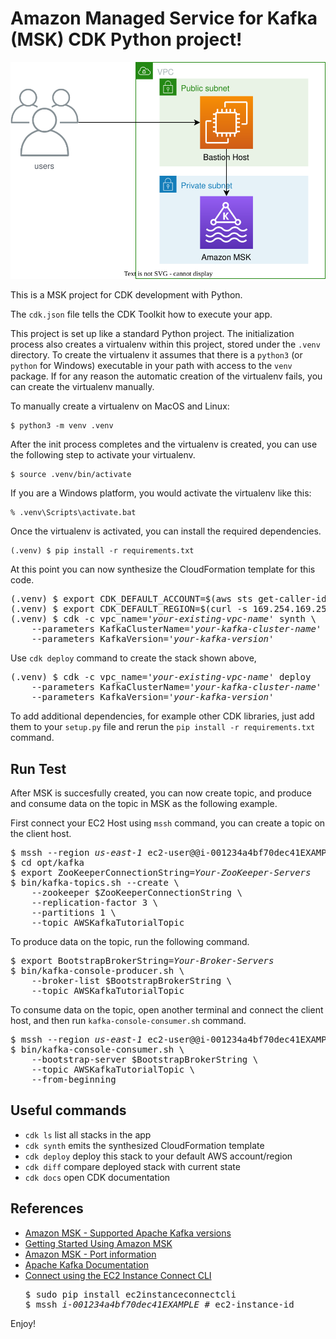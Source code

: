 
# Amazon Managed Service for Kafka (MSK) CDK Python project!

![msk-arch](./msk-arch.svg)

This is a MSK project for CDK development with Python.

The `cdk.json` file tells the CDK Toolkit how to execute your app.

This project is set up like a standard Python project.  The initialization
process also creates a virtualenv within this project, stored under the `.venv`
directory.  To create the virtualenv it assumes that there is a `python3`
(or `python` for Windows) executable in your path with access to the `venv`
package. If for any reason the automatic creation of the virtualenv fails,
you can create the virtualenv manually.

To manually create a virtualenv on MacOS and Linux:

```
$ python3 -m venv .venv
```

After the init process completes and the virtualenv is created, you can use the following
step to activate your virtualenv.

```
$ source .venv/bin/activate
```

If you are a Windows platform, you would activate the virtualenv like this:

```
% .venv\Scripts\activate.bat
```

Once the virtualenv is activated, you can install the required dependencies.

```
(.venv) $ pip install -r requirements.txt
```

At this point you can now synthesize the CloudFormation template for this code.

<pre>
(.venv) $ export CDK_DEFAULT_ACCOUNT=$(aws sts get-caller-identity --query Account --output text)
(.venv) $ export CDK_DEFAULT_REGION=$(curl -s 169.254.169.254/latest/dynamic/instance-identity/document | jq -r .region)
(.venv) $ cdk -c vpc_name=<i>'your-existing-vpc-name'</i> synth \
    --parameters KafkaClusterName=<i>'your-kafka-cluster-name'</i> \
    --parameters KafkaVersion=<i>'your-kafka-version'</i>
</pre>

Use `cdk deploy` command to create the stack shown above,

<pre>
(.venv) $ cdk -c vpc_name=<i>'your-existing-vpc-name'</i> deploy
    --parameters KafkaClusterName=<i>'your-kafka-cluster-name'</i> \
    --parameters KafkaVersion=<i>'your-kafka-version'</i>
</pre>

To add additional dependencies, for example other CDK libraries, just add
them to your `setup.py` file and rerun the `pip install -r requirements.txt`
command.

## Run Test

After MSK is succesfully created, you can now create topic, and produce and consume data on the topic in MSK as the following example.

First connect your EC2 Host using `mssh` command, you can create a topic on the client host.

<pre>
$ mssh --region <i>us-east-1</i> ec2-user@@i-001234a4bf70dec41EXAMPLE
$ cd opt/kafka
$ export ZooKeeperConnectionString=<i>Your-ZooKeeper-Servers</i>
$ bin/kafka-topics.sh --create \
    --zookeeper $ZooKeeperConnectionString \
    --replication-factor 3 \
    --partitions 1 \
    --topic AWSKafkaTutorialTopic
</pre>

To produce data on the topic, run the following command.

<pre>
$ export BootstrapBrokerString=<i>Your-Broker-Servers</i>
$ bin/kafka-console-producer.sh \
    --broker-list $BootstrapBrokerString \
    --topic AWSKafkaTutorialTopic
</pre>

To consume data on the topic, open another terminal and connect the client host, and then run `kafka-console-consumer.sh` command.

<pre>
$ mssh --region <i>us-east-1</i> ec2-user@@i-001234a4bf70dec41EXAMPLE
$ bin/kafka-console-consumer.sh \
    --bootstrap-server $BootstrapBrokerString \
    --topic AWSKafkaTutorialTopic \
    --from-beginning
</pre>

## Useful commands

 * `cdk ls`          list all stacks in the app
 * `cdk synth`       emits the synthesized CloudFormation template
 * `cdk deploy`      deploy this stack to your default AWS account/region
 * `cdk diff`        compare deployed stack with current state
 * `cdk docs`        open CDK documentation


## References

 * [Amazon MSK - Supported Apache Kafka versions](https://docs.aws.amazon.com/msk/latest/developerguide/supported-kafka-versions.html)
 * [Getting Started Using Amazon MSK](https://docs.aws.amazon.com/msk/latest/developerguide/getting-started.html)
 * [Amazon MSK - Port information](https://docs.aws.amazon.com/msk/latest/developerguide/port-info.html)
 * [Apache Kafka Documentation](https://kafka.apache.org/documentation/)
 * [Connect using the EC2 Instance Connect CLI](https://docs.aws.amazon.com/AWSEC2/latest/UserGuide/ec2-instance-connect-methods.html#ec2-instance-connect-connecting-ec2-cli)
   <pre>
   $ sudo pip install ec2instanceconnectcli
   $ mssh <i>i-001234a4bf70dec41EXAMPLE</i> # ec2-instance-id
   </pre>

Enjoy!
